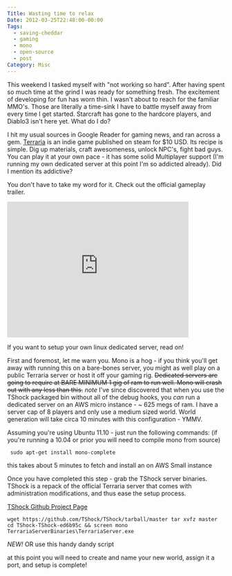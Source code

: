 ```yaml
---
Title: Wasting time to relax
Date: 2012-03-25T22:48:00-00:00
Tags:
  - saving-cheddar
  - gaming
  - mono
  - open-source
  - post
Category: Misc
---
```


This weekend I tasked myself with "not working so hard". After having spent so much time at the grind I was ready for something fresh. The excitement of developing for fun has worn thin. I wasn't about to reach for the familiar MMO's. Those are literally a time-sink I have to battle myself away from every time I get started. Starcraft has gone to the hardcore players, and Diablo3 isn't here yet. What do I do?

  I hit my usual sources in Google Reader for gaming news, and ran across a gem. [Terraria](http://www.terraria.org) is an indie game published on steam for $10 USD. Its recipe is simple. Dig up materials, craft awesomeness, unlock NPC's, fight bad guys. You can play it at your own pace - it has some solid Multiplayer support (I'm running my own dedicated server at this point I'm so addicted already). Did I mention its addictive?

  You don't have to take my word for it. Check out the official gameplay trailer.

  <iframe width="420" height="315" src="http://www.youtube.com/embed/w7uOhFTrrq0" frameborder="0" allowfullscreen></iframe>


  If you want to setup your own linux dedicated server, read on!
  <!-- more -->

  First and foremost, let me warn you. Mono is a hog - if you think you'll get away with running this on a bare-bones server, you might as well play on a public Terraria server or host it off your gaming rig. ~~Dedicated servers are going to require at BARE MINIMUM 1 gig of ram to run well. Mono will crash out with any less than this.~~ _note_ I've since discovered that when you use the TShock packaged bin without all of the debug hooks, you *can* run a dedicated server on an AWS micro instance - ~ 625 megs of ram. I have a server cap of 8 players and only use a medium sized world. World generation will take circa 10 minutes with this configuration - YMMV.

  Assuming you're using Ubuntu 11.10 - just run the following commands: (if you're running a 10.04 or prior you will need to compile mono from source)

  ` sudo apt-get install mono-complete`

  this takes about 5 minutes to fetch and install an on AWS Small instance

  Once you have completed this step - grab the TShock server binaries. TShock is a repack of the official Terraria server that comes with administration modifications, and thus ease the setup process.

[TShock Github Project Page](https://github.com/TShock/TShock/downloads)

  `wget https://github.com/TShock/TShock/tarball/master
   tar xvfz master
   cd TShock-TShock-ed6b95c && screen mono TerrariaServerBinaries\TerrariaServer.exe `

   _NEW!_ OR use this handy dandy script

<script type="text/javascript" src="http://gist.github.com/2332154.js"></script>



   at this point you will need to create and name your new world, assign it a port, and setup is complete!
